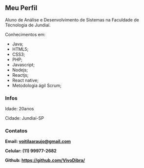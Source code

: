 ## Meu Perfil

Aluno de Análise e Desenvolvimento de Sistemas na Faculdade de Técnologia de Jundiaí.

Conhecimentos em:

- Java;
- HTML5; 
- CSS3;
- PHP;
- Javascript;
- Nodejs;
- Reactjs;
- React native;
- Metodologia ágil Scrum;

### Infos

Idade: 20anos

Cidade: Jundiaí-SP


### Contatos

**Email: voitilaaraujo@gmail.com**

**Celular: (11) 99977-2682**

**Github: https://github.com/VivoDibra/**

